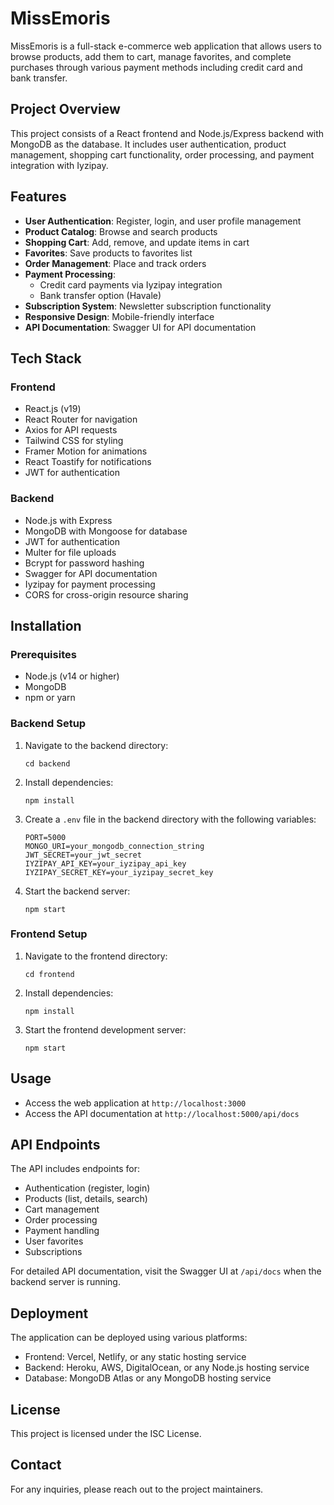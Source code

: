 # MissEmoris

MissEmoris is a full-stack e-commerce web application that allows users to browse products, add them to cart, manage favorites, and complete purchases through various payment methods including credit card and bank transfer.

## Project Overview

This project consists of a React frontend and Node.js/Express backend with MongoDB as the database. It includes user authentication, product management, shopping cart functionality, order processing, and payment integration with Iyzipay.

## Features

- **User Authentication**: Register, login, and user profile management
- **Product Catalog**: Browse and search products
- **Shopping Cart**: Add, remove, and update items in cart
- **Favorites**: Save products to favorites list
- **Order Management**: Place and track orders
- **Payment Processing**: 
  - Credit card payments via Iyzipay integration
  - Bank transfer option (Havale)
- **Subscription System**: Newsletter subscription functionality
- **Responsive Design**: Mobile-friendly interface
- **API Documentation**: Swagger UI for API documentation

## Tech Stack

### Frontend
- React.js (v19)
- React Router for navigation
- Axios for API requests
- Tailwind CSS for styling
- Framer Motion for animations
- React Toastify for notifications
- JWT for authentication

### Backend
- Node.js with Express
- MongoDB with Mongoose for database
- JWT for authentication
- Multer for file uploads
- Bcrypt for password hashing
- Swagger for API documentation
- Iyzipay for payment processing
- CORS for cross-origin resource sharing

## Installation

### Prerequisites
- Node.js (v14 or higher)
- MongoDB
- npm or yarn

### Backend Setup
1. Navigate to the backend directory:
   ```
   cd backend
   ```

2. Install dependencies:
   ```
   npm install
   ```

3. Create a `.env` file in the backend directory with the following variables:
   ```
   PORT=5000
   MONGO_URI=your_mongodb_connection_string
   JWT_SECRET=your_jwt_secret
   IYZIPAY_API_KEY=your_iyzipay_api_key
   IYZIPAY_SECRET_KEY=your_iyzipay_secret_key
   ```

4. Start the backend server:
   ```
   npm start
   ```

### Frontend Setup
1. Navigate to the frontend directory:
   ```
   cd frontend
   ```

2. Install dependencies:
   ```
   npm install
   ```

3. Start the frontend development server:
   ```
   npm start
   ```

## Usage

- Access the web application at `http://localhost:3000`
- Access the API documentation at `http://localhost:5000/api/docs`

## API Endpoints

The API includes endpoints for:
- Authentication (register, login)
- Products (list, details, search)
- Cart management
- Order processing
- Payment handling
- User favorites
- Subscriptions

For detailed API documentation, visit the Swagger UI at `/api/docs` when the backend server is running.

## Deployment

The application can be deployed using various platforms:
- Frontend: Vercel, Netlify, or any static hosting service
- Backend: Heroku, AWS, DigitalOcean, or any Node.js hosting service
- Database: MongoDB Atlas or any MongoDB hosting service

## License

This project is licensed under the ISC License.

## Contact

For any inquiries, please reach out to the project maintainers. 